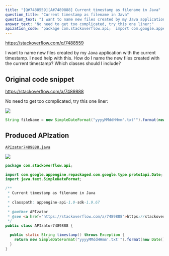 ```yaml
---
title: "[Q#7488559][A#7489888] Current timestamp as filename in Java"
question_title: "Current timestamp as filename in Java"
question_text: "I want to name new files created by my Java application with the current timestamp. I need help with this. How do I name the new files created with the current timestamp? Which classes should I include?"
answer_text: "No need to get too complicated, try this one liner:"
apization_code: "package com.stackoverflow.api;  import com.google.appengine.repackaged.com.google.type.proto1api.Date; import java.text.SimpleDateFormat;  /**  * Current timestamp as filename in Java  *  * classpath: appengine-api-1.0-sdk-1.9.67  *  * @author APIzator  * @see <a href=\"https://stackoverflow.com/a/7489888\">https://stackoverflow.com/a/7489888</a>  */ public class APIzator7489888 {    public static String timestamp() throws Exception {     return new SimpleDateFormat(\"yyyyMMddHHmm'.txt'\").format(new Date());   } }"
---
```


https://stackoverflow.com/q/7488559

I want to name new files created by my Java application with the current timestamp.
I need help with this. How do I name the new files created with the current timestamp? Which classes should I include?



## Original code snippet

https://stackoverflow.com/a/7489888

No need to get too complicated, try this one liner:

<div class="code-logo"><img src="/stackoverflow.png" /></div>

```java
String fileName = new SimpleDateFormat("yyyyMMddHHmm'.txt'").format(new Date());
```

## Produced APIzation

[`APIzator7489888.java`](https://github.com/pasqualesalza/apization-temp/raw/main/data/search/APIzator7489888.java)

<div class="code-logo"><img src="/apizator.png" /></div>

```java
package com.stackoverflow.api;

import com.google.appengine.repackaged.com.google.type.proto1api.Date;
import java.text.SimpleDateFormat;

/**
 * Current timestamp as filename in Java
 *
 * classpath: appengine-api-1.0-sdk-1.9.67
 *
 * @author APIzator
 * @see <a href="https://stackoverflow.com/a/7489888">https://stackoverflow.com/a/7489888</a>
 */
public class APIzator7489888 {

  public static String timestamp() throws Exception {
    return new SimpleDateFormat("yyyyMMddHHmm'.txt'").format(new Date());
  }
}

```